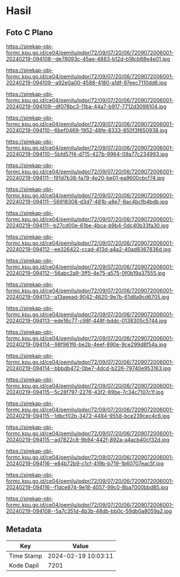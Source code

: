 # Hasil

## Foto C Plano

https://sirekap-obj-formc.kpu.go.id/ce04/pemilu/pdpr/72/09/07/20/06/7209072006001-20240219-094108--de78093c-45ae-4883-b12d-b18cb68e4e01.jpg

https://sirekap-obj-formc.kpu.go.id/ce04/pemilu/pdpr/72/09/07/20/06/7209072006001-20240219-094109--a92e0a00-4588-4180-a1df-97eec7110dd6.jpg

https://sirekap-obj-formc.kpu.go.id/ce04/pemilu/pdpr/72/09/07/20/06/7209072006001-20240219-094109--df078bc3-11ba-44a7-b917-7712d3098104.jpg

https://sirekap-obj-formc.kpu.go.id/ce04/pemilu/pdpr/72/09/07/20/06/7209072006001-20240219-094110--6bef0469-1952-48fe-8333-850f3f650938.jpg

https://sirekap-obj-formc.kpu.go.id/ce04/pemilu/pdpr/72/09/07/20/06/7209072006001-20240219-094110--5bfd57f4-d715-427b-9964-09a77c234993.jpg

https://sirekap-obj-formc.kpu.go.id/ce04/pemilu/pdpr/72/09/07/20/06/7209072006001-20240219-094111--191d7b38-fa79-4e20-be01-ea9600cbcf74.jpg

https://sirekap-obj-formc.kpu.go.id/ce04/pemilu/pdpr/72/09/07/20/06/7209072006001-20240219-094111--56918308-d3d7-481b-a8e7-8ac4bcfb4bdb.jpg

https://sirekap-obj-formc.kpu.go.id/ce04/pemilu/pdpr/72/09/07/20/06/7209072006001-20240219-094111--b27cd00e-61be-4bca-b9b4-0dc40b33fa30.jpg

https://sirekap-obj-formc.kpu.go.id/ce04/pemilu/pdpr/72/09/07/20/06/7209072006001-20240219-094112--ee326422-ccad-413d-a4a2-40ad8367836d.jpg

https://sirekap-obj-formc.kpu.go.id/ce04/pemilu/pdpr/72/09/07/20/06/7209072006001-20240219-094112--56abc2a9-3ff5-4e75-a575-0f0b19a37555.jpg

https://sirekap-obj-formc.kpu.go.id/ce04/pemilu/pdpr/72/09/07/20/06/7209072006001-20240219-094113--a13aeead-9042-4620-9e7b-61d8a9cd6705.jpg

https://sirekap-obj-formc.kpu.go.id/ce04/pemilu/pdpr/72/09/07/20/06/7209072006001-20240219-094113--ede16c77-c98f-448f-bddc-0138305c5744.jpg

https://sirekap-obj-formc.kpu.go.id/ce04/pemilu/pdpr/72/09/07/20/06/7209072006001-20240219-094114--98f961f6-be2b-4eef-890e-9ce299d8f54a.jpg

https://sirekap-obj-formc.kpu.go.id/ce04/pemilu/pdpr/72/09/07/20/06/7209072006001-20240219-094114--bbbdb472-0be7-4dcd-b226-79740e953163.jpg

https://sirekap-obj-formc.kpu.go.id/ce04/pemilu/pdpr/72/09/07/20/06/7209072006001-20240219-094115--5c28f797-2276-43f2-89be-7c34c7107c1f.jpg

https://sirekap-obj-formc.kpu.go.id/ce04/pemilu/pdpr/72/09/07/20/06/7209072006001-20240219-094115--1dbcf02b-3472-4484-9558-bce239cec4c6.jpg

https://sirekap-obj-formc.kpu.go.id/ce04/pemilu/pdpr/72/09/07/20/06/7209072006001-20240219-094115--ad7822c8-9b94-442f-892a-a4acb40cf32d.jpg

https://sirekap-obj-formc.kpu.go.id/ce04/pemilu/pdpr/72/09/07/20/06/7209072006001-20240219-094116--e84b72b9-c1cf-419b-b719-1b60707eac5f.jpg

https://sirekap-obj-formc.kpu.go.id/ce04/pemilu/pdpr/72/09/07/20/06/7209072006001-20240219-094116--f1dce874-9e18-4057-99c0-8ba7000bbd85.jpg

https://sirekap-obj-formc.kpu.go.id/ce04/pemilu/pdpr/72/09/07/20/06/7209072006001-20240219-094108--5a7c351d-4b3b-48db-bb0c-59db0a8059a2.jpg


## Metadata

| Key        | Value               |
| ---------- | ------------------- |
| Time Stamp | 2024-02-19 10:03:11 |
| Kode Dapil | 7201                |



